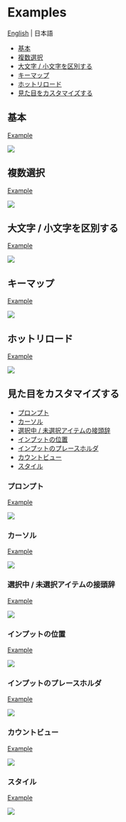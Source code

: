 # Examples

[English](./README.md) | 日本語

- [基本](#基本)
- [複数選択](#複数選択)
- [大文字 / 小文字を区別する](#大文字--小文字を区別する)
- [キーマップ](#キーマップ)
- [ホットリロード](#ホットリロード)
- [見た目をカスタマイズする](#見た目をカスタマイズする)

## 基本

[Example](./basic/)

![](./basic/demo.gif)

## 複数選択

[Example](./multiple/)

![](./multiple/demo.gif)

## 大文字 / 小文字を区別する

[Example](./case-sensitive/)

![](./case-sensitive/demo.gif)

## キーマップ

[Example](./keymap/)

![](./keymap/demo.gif)

## ホットリロード

[Example](./hotreload/)

![](./hotreload/demo.gif)

## 見た目をカスタマイズする

- [プロンプト](#プロンプト)
- [カーソル](#カーソル)
- [選択中 / 未選択アイテムの接頭辞](#選択中--未選択アイテムの接頭辞)
- [インプットの位置](#インプットの位置)
- [インプットのプレースホルダ](#インプットのプレースホルダ)
- [カウントビュー](#カウントビュー)
- [スタイル](#スタイル)

### プロンプト

[Example](./prompt/)

![](./prompt/demo.gif)

### カーソル

[Example](./cursor/)

![](./cursor/demo.gif)

### 選択中 / 未選択アイテムの接頭辞

[Example](./prefix/)

![](./prefix/demo.gif)

### インプットの位置

[Example](./input-position/)

![](./input-position/demo.gif)

### インプットのプレースホルダ

[Example](./placeholder/)

![](./placeholder/demo.gif)

### カウントビュー

[Example](./countview/)

![](./countview/demo.gif)

### スタイル

[Example](./styles/)

![](./styles/demo.gif)
